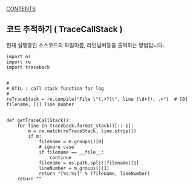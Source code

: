 [CONTENTS](README.md)
## 코드 추적하기 ( TraceCallStack )
현재 실행중인 소스코드의 파일이름, 라인넘버등을 출력하는 방법입니다.

    import os
    import re
    import traceback    
    
    
    #
    # UTIL : call stack function for log
    #
    reTraceStack = re.compile("File \"(.+?)\", line (\d+?), .+")  # [0] filename, [1] line number
    
    
    def getTraceCallStack():
        for line in traceback.format_stack()[::-1]:
            m = re.match(reTraceStack, line.strip())
            if m:
                filename = m.groups()[0]
                # ignore case
                if filename == __file__:
                    continue
                filename = os.path.split(filename)[1]
                lineNumber = m.groups()[1]
                return "[%s:%s]" % (filename, lineNumber)
        return ""